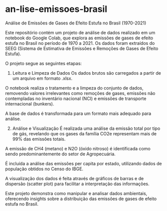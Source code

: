 # an-lise-emissoes-brasil

Análise de Emissões de Gases de Efeito Estufa no Brasil (1970-2021)

Este repositório contém um projeto de análise de dados realizado em um notebook do Google Colab, que explora as emissões de gases de efeito estufa no Brasil no período de 1970 a 2021. Os dados foram extraídos do SEEG (Sistema de Estimativa de Emissões e Remoções de Gases de Efeito Estufa).

O projeto segue as seguintes etapas:

1. Leitura e Limpeza de Dados
Os dados brutos são carregados a partir de um arquivo em formato .xlsx.

O notebook realiza o tratamento e a limpeza do conjunto de dados, removendo valores irrelevantes como remoções de gases, emissões não contempladas no inventário nacional (NCI) e emissões de transporte internacional (bunkers).

A base de dados é transformada para um formato mais adequado para análise.

2. Análise e Visualização
É realizada uma análise da emissão total por tipo de gás, revelando que os gases da família CO2e representam mais de 99% das emissões totais.

A emissão de CH4 (metano) e N2O (óxido nitroso) é identificada como sendo predominantemente do setor de Agropecuária.

É incluída a análise das emissões per capita por estado, utilizando dados de população obtidos no Censo do IBGE.

A visualização dos dados é feita através de gráficos de barras e de dispersão (scatter plot) para facilitar a interpretação das informações.

Este projeto demonstra como manipular e analisar dados ambientais, oferecendo insights sobre a distribuição das emissões de gases de efeito estufa no Brasil.
